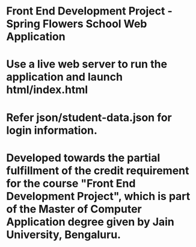 # Front End Development Project - Spring Flowers School Web Application

# Use a live web server to run the application and launch html/index.html

# Refer json/student-data.json for login information.

# Developed towards the partial fulfillment of the credit requirement for the course "Front End Development Project", which is part of the Master of Computer Application degree given by Jain University, Bengaluru.
